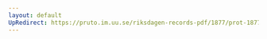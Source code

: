 ```yaml
---
layout: default
UpRedirect: https://pruto.im.uu.se/riksdagen-records-pdf/1877/prot-1877--ak--047/prot-1877--ak--047_011.pdf
---
```

